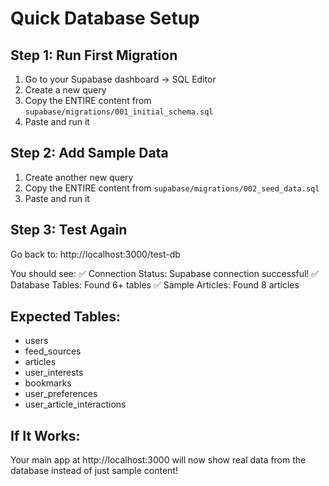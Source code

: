 # Quick Database Setup

## Step 1: Run First Migration

1. Go to your Supabase dashboard → SQL Editor
2. Create a new query
3. Copy the ENTIRE content from `supabase/migrations/001_initial_schema.sql`
4. Paste and run it

## Step 2: Add Sample Data  

1. Create another new query
2. Copy the ENTIRE content from `supabase/migrations/002_seed_data.sql`
3. Paste and run it

## Step 3: Test Again

Go back to: http://localhost:3000/test-db

You should see:
✅ Connection Status: Supabase connection successful!
✅ Database Tables: Found 6+ tables
✅ Sample Articles: Found 8 articles

## Expected Tables:
- users
- feed_sources  
- articles
- user_interests
- bookmarks
- user_preferences
- user_article_interactions

## If It Works:
Your main app at http://localhost:3000 will now show real data from the database instead of just sample content!
